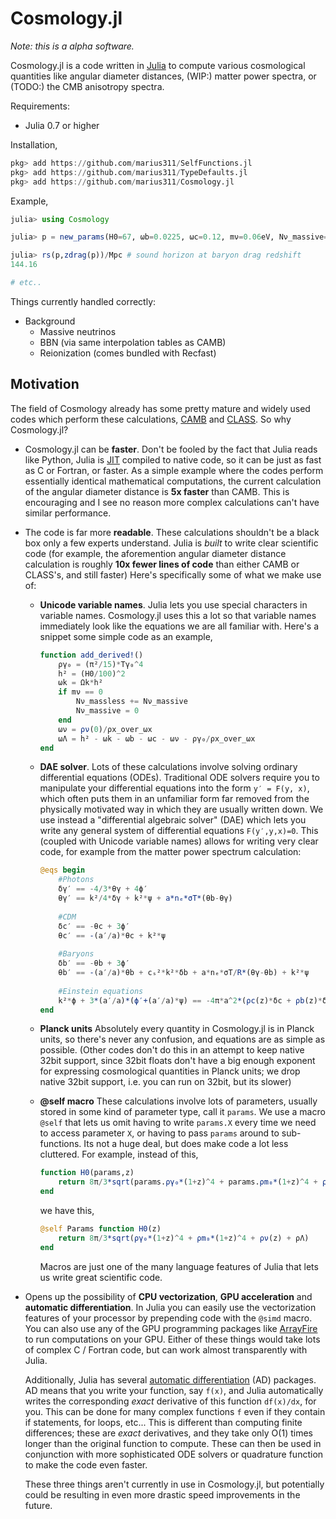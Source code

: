 # Cosmology.jl

*Note: this is a alpha software.*

Cosmology.jl is a code written in [Julia](http://julialang.org/) to compute various cosmological quantities like angular diameter distances, (WIP:) matter power spectra, or (TODO:) the CMB anisotropy spectra.

Requirements:
* Julia 0.7 or higher

Installation,

```julia
pkg> add https://github.com/marius311/SelfFunctions.jl
pkg> add https://github.com/marius311/TypeDefaults.jl
pkg> add https://github.com/marius311/Cosmology.jl
```

Example, 

```julia
julia> using Cosmology

julia> p = new_params(H0=67, ωb=0.0225, ωc=0.12, mν=0.06eV, Nν_massive=1, Nν_massless=2.046, reltol=1e-4);

julia> rs(p,zdrag(p))/Mpc # sound horizon at baryon drag redshift
144.16

# etc..
```

Things currently handled correctly:
* Background 
    * Massive neutrinos
    * BBN (via same interpolation tables as CAMB)
    * Reionization (comes bundled with Recfast)


## Motivation

The field of Cosmology already has some pretty mature and widely used codes which perform these calculations, [CAMB](camb.info) and [CLASS](class-code.net). So why Cosmology.jl?

* Cosmology.jl can be **faster**. Don't be fooled by the fact that Julia reads like Python, Julia is [JIT](https://en.wikipedia.org/wiki/Just-in-time_compilation) compiled to native code, so it can be just as fast as C or Fortran, or faster. As a simple example where the codes perform essentially identical mathematical computations, the current calculation of the angular diameter distance is **5x faster** than CAMB. This is encouraging and I see no reason more complex calculations can't have similar performance. 

* The code is far more **readable**. These calculations shouldn't be a black box only a few experts understand. Julia is *built* to write clear scientific code (for example, the aforemention angular diameter distance calculation is roughly **10x fewer lines of code** than either CAMB or CLASS's, and still faster) Here's specifically some of what we make use of:

    * **Unicode variable names**. Julia lets you use special characters in variable names. Cosmology.jl uses this a lot so that variable names immediately look like the equations we are all familiar with. Here's a snippet some simple code as an example,
    
        ```julia
        function add_derived!()
            ργ₀ = (π²/15)*Tγ₀^4
            h² = (H0/100)^2
            ωk = Ωk*h²
            if mν == 0
                Nν_massless += Nν_massive
                Nν_massive = 0
            end
            ων = ρν(0)/ρx_over_ωx
            ωΛ = h² - ωk - ωb - ωc - ων - ργ₀/ρx_over_ωx
        end
        ```
    
    * **DAE solver**. Lots of these calculations involve solving ordinary differential equations (ODEs). Traditional ODE solvers require you to manipulate your differential equations into the form `y′ = F(y, x)`, which often puts them in an unfamiliar form far removed from the physically motivated way in which they are usually written down. We use instead a "differential algebraic solver" (DAE) which lets you write any general system of differential equations `F(y′,y,x)=0`. This (coupled with Unicode variable names) allows for writing very clear code, for example from the matter power spectrum calculation:
    
        ```julia
        @eqs begin
            #Photons 
            δγ′ == -4/3*θγ + 4ϕ′
            θγ′ == k²/4*δγ + k²*ψ + a*nₑ*σT*(θb-θγ)
            
            #CDM
            δc′ == -θc + 3ϕ′
            θc′ == -(a′/a)*θc + k²*ψ
            
            #Baryons
            δb′ == -θb + 3ϕ′
            θb′ == -(a′/a)*θb + cₛ²*k²*δb + a*nₑ*σT/R*(θγ-θb) + k²*ψ
            
            #Einstein equations
            k²*ϕ + 3*(a′/a)*(ϕ′+(a′/a)*ψ) == -4π*a^2*(ρc(z)*δc + ρb(z)*δb + (ργ(z)+ρν(z))*δγ)
        end
        ```
    
    * **Planck units** Absolutely every quantity in Cosmology.jl is in Planck units, so there's never any confusion, and equations are as simple as possible.  (Other codes don't do this in an attempt to keep native 32bit support, since 32bit floats don't have a big enough exponent for expressing cosmological quantities in Planck units; we drop native 32bit support, i.e. you can run on 32bit, but its slower)
    
    * **@self macro** These calculations involve lots of parameters, usually stored in some kind of parameter type, call it `params`. We use a macro `@self` that lets us omit having to write `params.X` every time we need to access parameter `X`, or having to pass `params` around to sub-functions. Its not a huge deal, but does make code a lot less cluttered. For example, instead of this,
    
        ```julia
        function H0(params,z)
            return 8π/3*sqrt(params.ργ₀*(1+z)^4 + params.ρm₀*(1+z)^4 + ρν(params,z) + params.ρΛ)
        end
        ``` 
        
        we have this,
        
        ```julia
        @self Params function H0(z)
            return 8π/3*sqrt(ργ₀*(1+z)^4 + ρm₀*(1+z)^4 + ρν(z) + ρΛ)
        end
        ```
        
        Macros are just one of the many language features of Julia that lets us write great scientific code.
    
* Opens up the possibility of **CPU vectorization**, **GPU acceleration** and **automatic differentiation**. In Julia you can easily use the vectorization features of your processor by prepending code with the `@simd` macro. You can also use any of the GPU programming packages like [ArrayFire](https://github.com/JuliaComputing/ArrayFire.jl) to run computations on your GPU. Either of these things would take lots of complex C / Fortran code, but can work almost transparently with Julia. 

    Additionally, Julia has several [automatic differentiation](http://www.juliadiff.org/) (AD) packages. AD means that you write your function, say `f(x)`, and Julia automatically writes the corresponding *exact* derivative of this function `df(x)/dx`, for you. This can be done for many complex functions `f` even if they contain if statements, for loops, etc... This is different than computing finite differences; these are *exact* derivatives, and they take only O(1) times longer than the original function to compute. These can then be used in conjunction with more sophisticated ODE solvers or quadrature function to make the code even faster. 

    These three things aren't currently in use in Cosmology.jl, but potentially could be resulting in even more drastic speed improvements in the future. 
